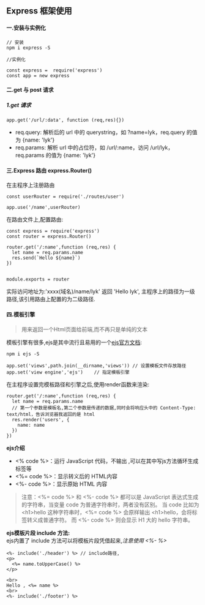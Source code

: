 ## Express 框架使用  
#### 一.安装与实例化  
```
// 安装 
npm i express -S

//实例化

const express =  require('express')
const app = new express
```

#### 二.get 与 post 请求  
##### 1.get 请求  
```
app.get('/url/:data', function (req,res){})
```
- req.query: 解析后的 url 中的 querystring，如 ?name=lyk，req.query 的值为 {name: 'lyk'}
- req.params: 解析 url 中的占位符，如 /url/:name，访问 /url/lyk，req.params 的值为 {name: 'lyk'}


#### 三.Express 路由  express.Router()  
在主程序上注册路由
```
const userRouter = require('./routes/user')

app.use('/name',userRouter)
```
在路由文件上,配置路由:  
```
const express = require('express')
const router = express.Router()

router.get('/:name',function (req,res) {
  let name = req.params.name
  res.send(`Hello ${name}`)
})


module.exports = router
```
实际访问地址为:'xxxx(域名)/name/lyk' 返回 'Hello lyk', 主程序上的路径为一级路径,该引用路由上配置的为二级路径.  

#### 四.模板引擎  
>用来返回一个Html页面给前端,而不再只是单纯的文本  

模板引擎有很多,ejs是其中流行且易用的一个[ejs官方文档](https://ejs.bootcss.com/):  
```
npm i ejs -S

app.set('views',path.join(__dirname,'views')) // 设置模板文件存放路径
app.set('view engine','ejs')    // 指定模板引擎
```
在主程序设置完模板路径和引擎之后,使用render函数来渲染:
```
router.get('/:name',function (req,res) {
  let name = req.params.name
  // 第一个参数是模板名,第二个参数是传递的数据,同时会将响应头中的 Content-Type: text/html，告诉浏览器我返回的是 html
  res.render('users', {
    name: name
  })
})
```

**ejs介绍**  
- <% code %>：运行 JavaScript 代码，不输出 ,可以在其中写js方法循环生成标签等
- <%= code %>：显示转义后的 HTML内容
- <%- code %>：显示原始 HTML 内容
>注意：<%= code %> 和 <%- code %> 都可以是 JavaScript 表达式生成的字符串，当变量 code 为普通字符串时，两者没有区别。
当 code 比如为 \<h1>hello</h1> 这种字符串时，<%= code %> 会原样输出 \<h1>hello</h1>，会将标签转义成普通字符。
而 <%- code %> 则会显示 H1 大的 hello 字符串。

**ejs模板片段 include 方法:**  
ejs内置了 include 方法可以将模板片段凭借起来,*注意使用 <%- %>*
```
<%- include('./header') %> // include路径,
<p>
  <%= name.toUpperCase() %>
</p>

<br>
Hello , <%= name %>
<br>
<%- include('./footer') %>
```
